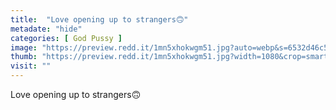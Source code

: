 ```yaml
---
title:  "Love opening up to strangers🙃"
metadate: "hide"
categories: [ God Pussy ]
image: "https://preview.redd.it/1mn5xhokwgm51.jpg?auto=webp&s=6532d46c5770e610f38f58b3785df4a2ba5000af"
thumb: "https://preview.redd.it/1mn5xhokwgm51.jpg?width=1080&crop=smart&auto=webp&s=c9354f5c81fc6a1f4cc3f66a82de6217647e34af"
visit: ""
---
```

Love opening up to strangers🙃
